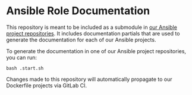 # Ansible Role Documentation

This repository is meant to be included as a submodule in [our Ansible project repositories](https://gitlab.com/megabyte-labs/ansible-roles). It includes documentation partials that are used to generate the documentation for each of our Ansible projects.

To generate the documentation in one of our Ansible project repositories, you can run:

```
bash .start.sh
```

Changes made to this repository will automatically propagate to our Dockerfile projects via GitLab CI.


